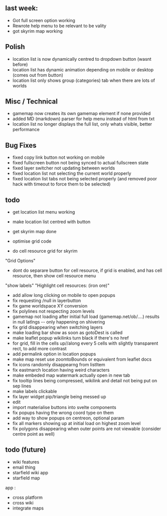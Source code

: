 ## last week:

- Got full screen option working
- Rewrote help menu to be relevant to be vality
- got skyrim map working

## Polish
- location list is now dynamically centred to dropdown button (wasnt before)
- location list has dynamic animation depending on mobile or desktop (comes out from button)
- location list only shows group (categories) tab when there are lots of worlds

## Misc / Technical
- gamemap now creates its own gamemap element if none provided
- added MD (markdown) parser for help menu instead of html from txt
- location list no longer displays the full list, only whats visible, better performance

## Bug Fixes
- fixed copy link button not working on mobile
- fixed fullscreen button not being synced to actual fullscreen state
- fixed layer switcher not updating between worlds
- fixed location list not selecting the current world properly
- fixed location list tabs not being selected properly (and removed poor hack with timeout to force them to be selected)






## todo

- get location list menu working
- make location list centred with button
- get skyrim map done


- optimise grid code
- do cell resource grid for skyrim

"Grid Options"
- dont do separare button for cell resource, if grid is enabled, and has cell resource, then show cell resource menu

"show labels"
"Highlight cell resources: (iron ore)"


- add allow long clicking on mobile to open popups
- fix requesting /null in layerbutton
- fix game worldspace XY conversion
- fix polylines not respecting zoom levels
- gamemap not loading after initial full load (gamemap.net/ob/....) results in null latlngs -- only happening on shivering
- fix grid disappearing when switching layers
- make loading bar show as soon as gotoDest is called
- make leaflet popup wikilinks turn black if there's no href
- for grid, fill in the cells up//along every 5 cells with slightly transparent rect, to add more contrast
- add permalink option in location popups
- make map reset use zoomtoBounds or equivalent from leaflet docs
- fix icons randomly disappearng from listItem
- fix eastmarch location having weird characters
- make embeded map watermark actually open in new tab
- fix tooltip lines being compressed, wikilink and detail not being put on sep lines
- make labels clickable
- fix layer widget pip/triangle being messed up
- edit
- import materialise buttons into svelte components
- fix popups having the wrong coord type on them
- add way to show popups on centreon, optional param
- fix all markers showing up at initial load on highest zoom level
- fix polygons disappearing when outer points are not viewable (consider centre point as well)

## todo (future)
- wiki features
- email thing
- starfield wiki app
- starfield map

app :
- cross platform
- cross wiki
- integrate maps